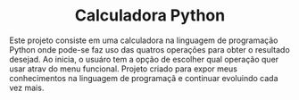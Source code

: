 <h1 align="center"> Calculadora Python  </h1>

Este projeto consiste em uma calculadora na linguagem de programação Python onde pode-se faz uso das quatros operações para obter o resultado desejad. Ao inicia, o usuáro tem a opção de escolher qual operação quer usar atrav do menu funcional.
Projeto criado para expor meus conhecimentos na linguagem de programaçã e continuar evoluindo cada vez mais.
